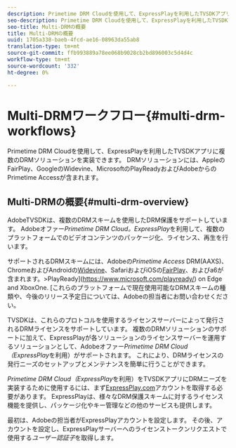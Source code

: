 ```yaml
---
description: Primetime DRM Cloudを使用して、ExpressPlayを利用したTVSDKアプリに複数のDRMソリューションを実装できます。 DRMソリューションには、AppleのFairPlay、GoogleのWidevine、MicrosoftのPlayReadyおよびAdobeからのPrimetime Accessが含まれます。
seo-description: Primetime DRM Cloudを使用して、ExpressPlayを利用したTVSDKアプリに複数のDRMソリューションを実装できます。 DRMソリューションには、AppleのFairPlay、GoogleのWidevine、MicrosoftのPlayReadyおよびAdobeからのPrimetime Accessが含まれます。
seo-title: Multi-DRMの概要
title: Multi-DRMの概要
uuid: 1705a338-baeb-4fcd-ae16-08963da55ab8
translation-type: tm+mt
source-git-commit: ffb993889a78ee068b9028cb2bd896003c5d4d4c
workflow-type: tm+mt
source-wordcount: '332'
ht-degree: 0%

---
```



# Multi-DRMワークフロー{#multi-drm-workflows}

Primetime DRM Cloudを使用して、ExpressPlayを利用したTVSDKアプリに複数のDRMソリューションを実装できます。 DRMソリューションには、AppleのFairPlay、GoogleのWidevine、MicrosoftのPlayReadyおよびAdobeからのPrimetime Accessが含まれます。

## Multi-DRMの概要{#multi-drm-overview}

AdobeTVSDKは、複数のDRMスキームを使用したDRM保護をサポートしています。 Adobeオファー&#x200B;*Primetime DRM Cloud。ExpressPlay*&#x200B;を利用して、複数のプラットフォームでのビデオコンテンツのパッケージ化、ライセンス、再生を行います。

サポートされるDRMスキームには、Adobeの&#x200B;*Primetime Access* DRM(AAXS)、ChromeおよびAndroidの[Widevine](https://www.widevine.com)、SafariおよびiOSの[FairPlay](https://developer.apple.com/streaming/fps/)、およびa6が含まれます。>PlayReady](https://www.microsoft.com/playready/) on Edge and XboxOne. [これらのプラットフォームで現在使用可能なDRMスキームの種類や、今後のリリース予定日については、Adobeの担当者にお問い合わせください。

TVSDKは、これらのプロトコルを使用するライセンスサーバーによって発行されるDRMライセンスをサポートしています。 複数のDRMソリューションのサポートに加えて、ExpressPlayが各ソリューションのライセンスサーバーを運用するソリューションとして、Adobeオファー&#x200B;*Primetime DRM Cloud（ExpressPlay*&#x200B;を利用）がサポートされます。 これにより、DRMライセンスの発行ニーズのセットアップとメンテナンスを簡単に行うことができます。

*Primetime DRM Cloud（ExpressPlay*&#x200B;を利用）をTVSDKアプリにDRMニーズを実装するために使用するには、まず[ExpressPlay.com](https://www.expressplay.com)アカウントを取得する必要があります。 ExpressPlayは、様々なDRM保護スキームに対するライセンス機能を提供し、パッケージ化やキー管理などの他のサービスも提供します。

最初は、Adobeの担当者がExpressPlayアカウントを設定します。 その後、アカウントを設定し、ExpressPlayサーバーへのライセンストークンリクエストで使用する&#x200B;*ユーザー認証子*&#x200B;を取得します。